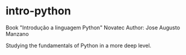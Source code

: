 # intro-python
Book "Introdução a linguagem Python" 
    Novatec
    Author: Jose Augusto Manzano

 Studying the fundamentals of Python in a more deep level.     
